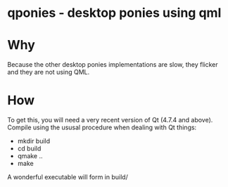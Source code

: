 qponies - desktop ponies using qml
==================================

Why
===
Because the other desktop ponies implementations are slow, they flicker and they
are not using QML.

How
===
To get this, you will need a very recent version of Qt (4.7.4 and above).
Compile using the ususal procedure when dealing with Qt things:

- mkdir build
- cd build
- qmake ..
- make

A wonderful executable will form in build/
